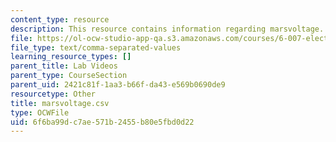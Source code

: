 ```yaml
---
content_type: resource
description: This resource contains information regarding marsvoltage.
file: https://ol-ocw-studio-app-qa.s3.amazonaws.com/courses/6-007-electromagnetic-energy-from-motors-to-lasers-spring-2011/6f6ba99dc7ae571b2455b80e5fbd0d22_marsvoltage.csv
file_type: text/comma-separated-values
learning_resource_types: []
parent_title: Lab Videos
parent_type: CourseSection
parent_uid: 2421c81f-1aa3-b66f-da43-e569b0690de9
resourcetype: Other
title: marsvoltage.csv
type: OCWFile
uid: 6f6ba99d-c7ae-571b-2455-b80e5fbd0d22
---
```

